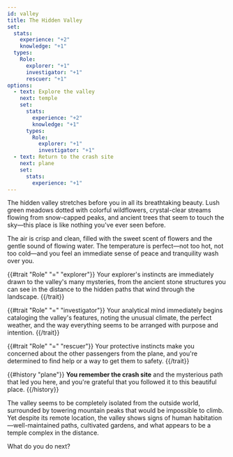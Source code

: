 ```yaml
---
id: valley
title: The Hidden Valley
set:
  stats:
    experience: "+2"
    knowledge: "+1"
  types:
    Role:
      explorer: "+1"
      investigator: "+1"
      rescuer: "+1"
options:
  - text: Explore the valley
    next: temple
    set:
      stats:
        experience: "+2"
        knowledge: "+1"
      types:
        Role:
          explorer: "+1"
          investigator: "+1"
  - text: Return to the crash site
    next: plane
    set:
      stats:
        experience: "+1"
---
```


The hidden valley stretches before you in all its breathtaking beauty. Lush green meadows dotted with colorful wildflowers, crystal-clear streams flowing from snow-capped peaks, and ancient trees that seem to touch the sky—this place is like nothing you've ever seen before.

The air is crisp and clean, filled with the sweet scent of flowers and the gentle sound of flowing water. The temperature is perfect—not too hot, not too cold—and you feel an immediate sense of peace and tranquility wash over you.

{{#trait "Role" "=" "explorer"}}
Your explorer's instincts are immediately drawn to the valley's many mysteries, from the ancient stone structures you can see in the distance to the hidden paths that wind through the landscape.
{{/trait}}

{{#trait "Role" "=" "investigator"}}
Your analytical mind immediately begins cataloging the valley's features, noting the unusual climate, the perfect weather, and the way everything seems to be arranged with purpose and intention.
{{/trait}}

{{#trait "Role" "=" "rescuer"}}
Your protective instincts make you concerned about the other passengers from the plane, and you're determined to find help or a way to get them to safety.
{{/trait}}

{{#history "plane"}}
**You remember the crash site** and the mysterious path that led you here, and you're grateful that you followed it to this beautiful place.
{{/history}}

The valley seems to be completely isolated from the outside world, surrounded by towering mountain peaks that would be impossible to climb. Yet despite its remote location, the valley shows signs of human habitation—well-maintained paths, cultivated gardens, and what appears to be a temple complex in the distance.

What do you do next? 